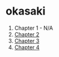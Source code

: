 # okasaki

1. Chapter 1 - N/A
2. [Chapter 2](https://github.com/cdparks/okasaki/tree/master/chapter-02#readme)
3. [Chapter 3](https://github.com/cdparks/okasaki/tree/master/chapter-03#readme)
3. [Chapter 4](https://github.com/cdparks/okasaki/tree/master/chapter-04#readme)
